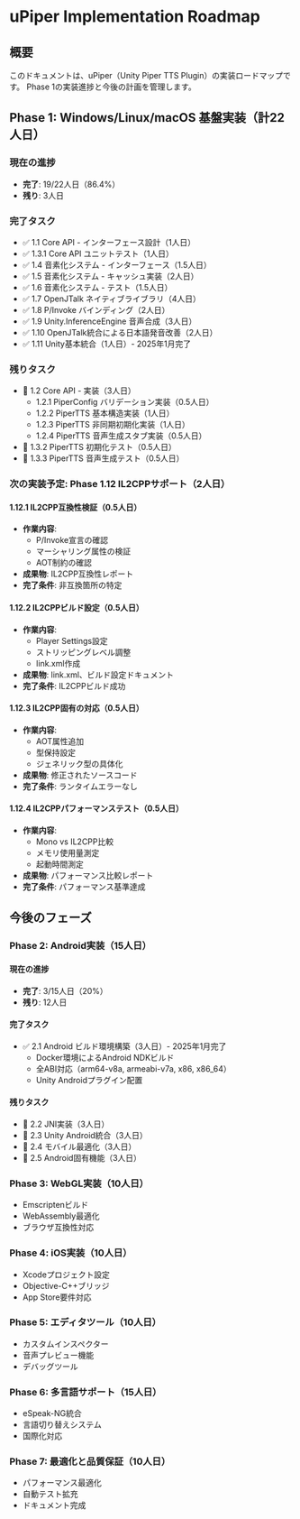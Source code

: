 # uPiper Implementation Roadmap

## 概要

このドキュメントは、uPiper（Unity Piper TTS Plugin）の実装ロードマップです。
Phase 1の実装進捗と今後の計画を管理します。

## Phase 1: Windows/Linux/macOS 基盤実装（計22人日）

### 現在の進捗
- **完了**: 19/22人日（86.4%）
- **残り**: 3人日

### 完了タスク
- ✅ 1.1 Core API - インターフェース設計（1人日）
- ✅ 1.3.1 Core API ユニットテスト（1人日）
- ✅ 1.4 音素化システム - インターフェース（1.5人日）
- ✅ 1.5 音素化システム - キャッシュ実装（2人日）
- ✅ 1.6 音素化システム - テスト（1.5人日）
- ✅ 1.7 OpenJTalk ネイティブライブラリ（4人日）
- ✅ 1.8 P/Invoke バインディング（2人日）
- ✅ 1.9 Unity.InferenceEngine 音声合成（3人日）
- ✅ 1.10 OpenJTalk統合による日本語発音改善（2人日）
- ✅ 1.11 Unity基本統合（1人日）- 2025年1月完了

### 残りタスク
- 🚧 1.2 Core API - 実装（3人日）
  - 1.2.1 PiperConfig バリデーション実装（0.5人日）
  - 1.2.2 PiperTTS 基本構造実装（1人日）
  - 1.2.3 PiperTTS 非同期初期化実装（1人日）
  - 1.2.4 PiperTTS 音声生成スタブ実装（0.5人日）
- 🚧 1.3.2 PiperTTS 初期化テスト（0.5人日）
- 🚧 1.3.3 PiperTTS 音声生成テスト（0.5人日）

### 次の実装予定: Phase 1.12 IL2CPPサポート（2人日）

#### 1.12.1 IL2CPP互換性検証（0.5人日）
- **作業内容**:
  - P/Invoke宣言の確認
  - マーシャリング属性の検証
  - AOT制約の確認
- **成果物**: IL2CPP互換性レポート
- **完了条件**: 非互換箇所の特定

#### 1.12.2 IL2CPPビルド設定（0.5人日）
- **作業内容**:
  - Player Settings設定
  - ストリッピングレベル調整
  - link.xml作成
- **成果物**: link.xml、ビルド設定ドキュメント
- **完了条件**: IL2CPPビルド成功

#### 1.12.3 IL2CPP固有の対応（0.5人日）
- **作業内容**:
  - AOT属性追加
  - 型保持設定
  - ジェネリック型の具体化
- **成果物**: 修正されたソースコード
- **完了条件**: ランタイムエラーなし

#### 1.12.4 IL2CPPパフォーマンステスト（0.5人日）
- **作業内容**:
  - Mono vs IL2CPP比較
  - メモリ使用量測定
  - 起動時間測定
- **成果物**: パフォーマンス比較レポート
- **完了条件**: パフォーマンス基準達成

## 今後のフェーズ

### Phase 2: Android実装（15人日）

#### 現在の進捗
- **完了**: 3/15人日（20%）
- **残り**: 12人日

#### 完了タスク
- ✅ 2.1 Android ビルド環境構築（3人日）- 2025年1月完了
  - Docker環境によるAndroid NDKビルド
  - 全ABI対応（arm64-v8a, armeabi-v7a, x86, x86_64）
  - Unity Androidプラグイン配置

#### 残りタスク
- 🚧 2.2 JNI実装（3人日）
- 🚧 2.3 Unity Android統合（3人日）
- 🚧 2.4 モバイル最適化（3人日）
- 🚧 2.5 Android固有機能（3人日）

### Phase 3: WebGL実装（10人日）
- Emscriptenビルド
- WebAssembly最適化
- ブラウザ互換性対応

### Phase 4: iOS実装（10人日）
- Xcodeプロジェクト設定
- Objective-C++ブリッジ
- App Store要件対応

### Phase 5: エディタツール（10人日）
- カスタムインスペクター
- 音声プレビュー機能
- デバッグツール

### Phase 6: 多言語サポート（15人日）
- eSpeak-NG統合
- 言語切り替えシステム
- 国際化対応

### Phase 7: 最適化と品質保証（10人日）
- パフォーマンス最適化
- 自動テスト拡充
- ドキュメント完成